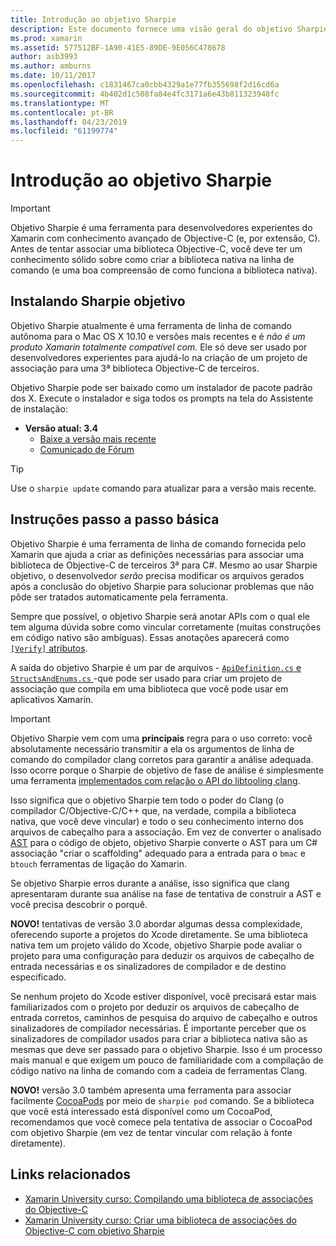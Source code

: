 ```yaml
---
title: Introdução ao objetivo Sharpie
description: Este documento fornece uma visão geral do objetivo Sharpie, a ferramenta usada para automatizar a criação de C# associações a código Objective-C.
ms.prod: xamarin
ms.assetid: 577512BF-1A90-41E5-89DE-9E056C478678
author: asb3993
ms.author: amburns
ms.date: 10/11/2017
ms.openlocfilehash: c1831467ca0cbb4329a1e77fb355698f2d16cd6a
ms.sourcegitcommit: 4b402d1c508fa84e4fc3171a6e43b811323948fc
ms.translationtype: MT
ms.contentlocale: pt-BR
ms.lasthandoff: 04/23/2019
ms.locfileid: "61199774"
---
```

# <a name="getting-started-with-objective-sharpie"></a>Introdução ao objetivo Sharpie

> [!IMPORTANT]
> Objetivo Sharpie é uma ferramenta para desenvolvedores experientes do Xamarin com conhecimento avançado de Objective-C (e, por extensão, C). Antes de tentar associar uma biblioteca Objective-C, você deve ter um conhecimento sólido sobre como criar a biblioteca nativa na linha de comando (e uma boa compreensão de como funciona a biblioteca nativa).

<a name="installing" />

## <a name="installing-objective-sharpie"></a>Instalando Sharpie objetivo

Objetivo Sharpie atualmente é uma ferramenta de linha de comando autônoma para o Mac OS X 10.10 e versões mais recentes e é _não é um produto Xamarin totalmente compatível com_. Ele só deve ser usado por desenvolvedores experientes para ajudá-lo na criação de um projeto de associação para uma 3ª biblioteca Objective-C de terceiros.

Objetivo Sharpie pode ser baixado como um instalador de pacote padrão dos X.
Execute o instalador e siga todos os prompts na tela do Assistente de instalação:

- **Versão atual: 3.4**
  - [Baixe a versão mais recente](https://dl.xamarin.com/objective-sharpie/ObjectiveSharpie.pkg)
  - [Comunicado de Fórum](https://forums.xamarin.com/discussion/104800/objective-sharpie-3-4)

> [!TIP]
> Use o `sharpie update` comando para atualizar para a versão mais recente.

## <a name="basic-walkthrough"></a>Instruções passo a passo básica

Objetivo Sharpie é uma ferramenta de linha de comando fornecida pelo Xamarin que ajuda a criar as definições necessárias para associar uma biblioteca de Objective-C de terceiros 3ª para C#.
Mesmo ao usar Sharpie objetivo, o desenvolvedor *serão* precisa modificar os arquivos gerados após a conclusão do objetivo Sharpie para solucionar problemas que não pôde ser tratados automaticamente pela ferramenta.

Sempre que possível, o objetivo Sharpie será anotar APIs com o qual ele tem alguma dúvida sobre como vincular corretamente (muitas construções em código nativo são ambíguas).
Essas anotações aparecerá como [ `[Verify]` atributos](~/cross-platform/macios/binding/objective-sharpie/platform/verify.md).

A saída do objetivo Sharpie é um par de arquivos - [ `ApiDefinition.cs` e `StructsAndEnums.cs` ](~/cross-platform/macios/binding/objective-sharpie/platform/apidefinitions-structsandenums.md) -que pode ser usado para criar um projeto de associação que compila em uma biblioteca que você pode usar em aplicativos Xamarin.

> [!IMPORTANT]
> Objetivo Sharpie vem com uma **principais** regra para o uso correto: você absolutamente necessário transmitir a ela os argumentos de linha de comando do compilador clang corretos para garantir a análise adequada. Isso ocorre porque o Sharpie de objetivo de fase de análise é simplesmente uma ferramenta [implementados com relação o API do libtooling clang](http://clang.llvm.org/docs/LibTooling.html).

Isso significa que o objetivo Sharpie tem todo o poder do Clang (o compilador C/Objective-C/C++ que, na verdade, compila a biblioteca nativa, que você deve vincular) e todo o seu conhecimento interno dos arquivos de cabeçalho para a associação.
Em vez de converter o analisado [AST](https://en.wikipedia.org/wiki/Abstract_syntax_tree) para o código de objeto, objetivo Sharpie converte o AST para um C# associação "criar o scaffolding" adequado para a entrada para o `bmac` e `btouch` ferramentas de ligação do Xamarin.

Se objetivo Sharpie erros durante a análise, isso significa que clang apresentaram durante sua análise na fase de tentativa de construir a AST e você precisa descobrir o porquê.

**NOVO!** tentativas de versão 3.0 abordar algumas dessa complexidade, oferecendo suporte a projetos do Xcode diretamente. Se uma biblioteca nativa tem um projeto válido do Xcode, objetivo Sharpie pode avaliar o projeto para uma configuração para deduzir os arquivos de cabeçalho de entrada necessárias e os sinalizadores de compilador e de destino especificado.

Se nenhum projeto do Xcode estiver disponível, você precisará estar mais familiarizados com o projeto por deduzir os arquivos de cabeçalho de entrada corretos, caminhos de pesquisa do arquivo de cabeçalho e outros sinalizadores de compilador necessárias. É importante perceber que os sinalizadores de compilador usados para criar a biblioteca nativa são as mesmas que deve ser passado para o objetivo Sharpie. Isso é um processo mais manual e que exigem um pouco de familiaridade com a compilação de código nativo na linha de comando com a cadeia de ferramentas Clang.

**NOVO!** versão 3.0 também apresenta uma ferramenta para associar facilmente [CocoaPods](https://cocoapods.org) por meio de `sharpie pod` comando.
Se a biblioteca que você está interessado está disponível como um CocoaPod, recomendamos que você comece pela tentativa de associar o CocoaPod com objetivo Sharpie (em vez de tentar vincular com relação à fonte diretamente).

## <a name="related-links"></a>Links relacionados

- [Xamarin University curso: Compilando uma biblioteca de associações do Objective-C](https://university.xamarin.com/classes/track/all#building-an-objective-c-bindings-library)
- [Xamarin University curso: Criar uma biblioteca de associações do Objective-C com objetivo Sharpie](https://university.xamarin.com/classes/track/all#build-an-objective-c-bindings-library-with-objective-sharpie)
